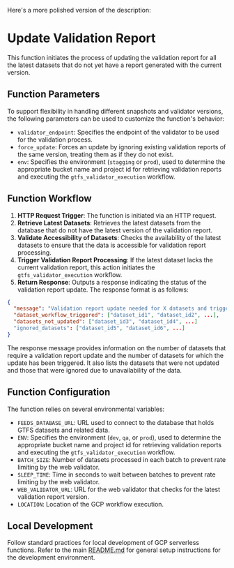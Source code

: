 Here's a more polished version of the description:

# Update Validation Report

This function initiates the process of updating the validation report for all the latest datasets that do not yet have a report generated with the current version.

## Function Parameters

To support flexibility in handling different snapshots and validator versions, the following parameters can be used to customize the function's behavior:

- `validator_endpoint`: Specifies the endpoint of the validator to be used for the validation process.
- `force_update`: Forces an update by ignoring existing validation reports of the same version, treating them as if they do not exist.
- `env`: Specifies the environment (`stagging` or `prod`), used to determine the appropriate bucket name and project id for retrieving validation reports and executing the `gtfs_validator_execution` workflow.

## Function Workflow
1. **HTTP Request Trigger**: The function is initiated via an HTTP request.
2. **Retrieve Latest Datasets**: Retrieves the latest datasets from the database that do not have the latest version of the validation report.
3. **Validate Accessibility of Datasets**: Checks the availability of the latest datasets to ensure that the data is accessible for validation report processing.
4. **Trigger Validation Report Processing**: If the latest dataset lacks the current validation report, this action initiates the `gtfs_validator_execution` workflow.
5. **Return Response**: Outputs a response indicating the status of the validation report update. The response format is as follows:
```json
{
  "message": "Validation report update needed for X datasets and triggered for Y datasets",
  "dataset_workflow_triggered": ["dataset_id1", "dataset_id2", ...],
  "datasets_not_updated": ["dataset_id3", "dataset_id4", ...]
  "ignored_datasets": ["dataset_id5", "dataset_id6", ...]
}
```
The response message provides information on the number of datasets that require a validation report update and the number of datasets for which the update has been triggered. It also lists the datasets that were not updated and those that were ignored due to unavailability of the data.

## Function Configuration
The function relies on several environmental variables:
- `FEEDS_DATABASE_URL`: URL used to connect to the database that holds GTFS datasets and related data.
- `ENV`: Specifies the environment (`dev`, `qa`, or `prod`), used to determine the appropriate bucket name and project id for retrieving validation reports and executing the `gtfs_validator_execution` workflow.
- `BATCH_SIZE`: Number of datasets processed in each batch to prevent rate limiting by the web validator.
- `SLEEP_TIME`: Time in seconds to wait between batches to prevent rate limiting by the web validator.
- `WEB_VALIDATOR_URL`: URL for the web validator that checks for the latest validation report version.
- `LOCATION`: Location of the GCP workflow execution.
## Local Development
Follow standard practices for local development of GCP serverless functions. Refer to the main [README.md](../README.md) for general setup instructions for the development environment.
